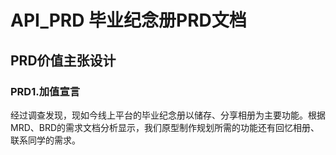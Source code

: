# API_PRD 毕业纪念册PRD文档

## PRD价值主张设计
### PRD1.加值宣言
 经过调查发现，现如今线上平台的毕业纪念册以储存、分享相册为主要功能。根据MRD、BRD的需求文档分析显示，我们原型制作规划所需的功能还有回忆相册、联系同学的需求。
